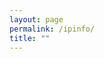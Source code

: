 ```yaml
---
layout: page
permalink: /ipinfo/
title: ""
---
```

<div id="ip-details" class="small-text">
  <!-- IP details go here -->
</div>

<script>
  // Function to fetch and display IP details from both APIs
 async function showIpDetails() {  
  const ipDetails = document.getElementById('ip-details');  
  const apiUrls = [  
   'https://ipapi.co/json/',  
   'http://ip-api.com/json/?fields=continent,country,regionName,city,district,timezone,isp,org,mobile,proxy,hosting,query'  
  ];  
  const maxRetries = 3;  
  const retryDelay = 1000; // 1 second  
  
  let ipData = null;  
  let retries = 0;  
  
  while (!ipData && retries < maxRetries) {  
   try {  
    const response = await fetch(apiUrls[retries % apiUrls.length]);  
    if (response.ok) {  
      ipData = await response.json();  
    } else {  
      retries++;  
      await new Promise(resolve => setTimeout(resolve, retryDelay));  
    }  
   } catch (error) {  
    retries++;  
    await new Promise(resolve => setTimeout(resolve, retryDelay));  
   }  
  }  
  
  if (!ipData) {  
   ipDetails.innerHTML = '<p>Failed to retrieve IP details.</p>';  
   return;  
  }  
  
  ipDetails.innerHTML = `  
   <p><strong>ISP:</strong> ${ipData.org || ipData.isp || 'Failed Request'}</p>  
   <p><strong>IP Address:</strong> ${ipData.query || ipData.ip || 'Failed Request'}</p>  
   <p><strong>Continent:</strong> ${ipData.continent || 'Failed Request'}</p>  
   <p><strong>Country:</strong> ${ipData.country || ipData.country_name || 'Failed Request'}</p>  
   <p><strong>Timezone:</strong> ${ipData.timezone || 'Failed Request'}</p>  
   <p><strong>Region:</strong> ${ipData.regionName || ipData.region || 'Failed Request'}</p>  
   <p><strong>City:</strong> ${ipData.city || 'Failed Request'}</p>  
   <p><strong>Mobile:</strong> ${ipData.mobile === 'yes' ? 'Yes' : (ipData.mobile ? 'No' : 'No')}</p>  
   <p><strong>Proxy:</strong> ${ipData.proxy === 'yes' ? 'Yes' : (ipData.proxy ? 'No' : 'No')}</p>  
   <p><strong>Hosting:</strong> ${ipData.hosting === 'yes' ? 'Yes' : (ipData.hosting ? 'No' : 'No')}</p>  
   <p><strong>Browser:</strong> ${navigator.userAgent}</p>  
  `;  
}  
  
window.addEventListener('load', showIpDetails);

</script>
